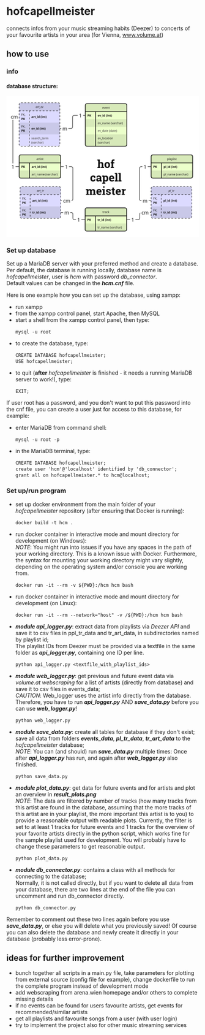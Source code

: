 # hofcapellmeister
connects infos from your music streaming habits (Deezer) to concerts of your favourite artists in your area (for Vienna, www.volume.at)

## how to use
### info
#### database structure:
![relational model in the third normal form for the database joining data from both sources](./hcm_relational_model.jpg)

### Set up database
Set up a MariaDB server with your preferred method and create a database.\
Per default, the database is running locally, database name is *hofcapellmeister*, user is *hcm* with password *db_connector*.\
Default values can be changed in the ***hcm.cnf*** file.

Here is one example how you can set up the database, using xampp:
- run xampp
- from the xampp control panel, start Apache, then MySQL
- start a shell from the xampp control panel, then type:
  ```console
  mysql -u root
  ```
- to create the database, type:
  ```mysql
  CREATE DATABASE hofcapellmeister;
  USE hofcapellmeister;
  ```
- to quit (**after** *hofcapellmeister* is finished - it needs a running MariaDB server to work!), type:
  ```mysql
  EXIT;
  ```
If user root has a password, and you don't want to put this password into the cnf file, you can create a user just for access to this database, for example:
- enter MariaDB from command shell:
  ```console
  mysql -u root -p
  ```
- in the MariaDB terminal, type:
  ```mysql
  CREATE DATABASE hofcapellmeister;
  create user 'hcm'@'localhost' identified by 'db_connector';
  grant all on hofcapellmeister.* to hcm@localhost;
  ```
### Set up/run program
- set up docker environment from the main folder of your *hofcapellmeister* repository (after ensuring that Docker is running):
  ```console
  docker build -t hcm .
  ```
- run docker container in interactive mode and mount directory for development (on Windows):\
*NOTE*: You might run into issues if you have any spaces in the path of your working directory. This is a known issue with Docker. Furthermore, the syntax for mounting your working directory might vary slightly, depending on the operating system and/or console you are working from.
  ```console
  docker run -it --rm -v ${PWD}:/hcm hcm bash
  ```
- run docker container in interactive mode and mount directory for development (on Linux):
  ```console
  docker run -it --rm --network="host" -v /${PWD}:/hcm hcm bash

  ```
- ***module api_logger.py***: extract data from playlists via *Deezer API* and save it to csv files in ppl_tr_data and tr_art_data, in subdirectories named by playlist id;\
The playlist IDs from Deezer must be provided via a textfile in the same folder as ***api_logger.py***, containing one ID per line.
  ```console
  python api_logger.py <textfile_with_playlist_ids>
  ```
- ***module web_logger.py***: get previous and future event data via *volume.at webscraping* for a list of artists (directly from database) and save it to csv files in events_data;\
*CAUTION*: Web_logger uses the artist info directly from the database. Therefore, you have to run ***api_logger.py*** AND ***save_data.py*** before you can use ***web_logger.py***!
  ```console
  python web_logger.py
  ```
- ***module save_data.py***: create all tables for database if they don't exist;\
save all data from folders ***events_data***, ***pl_tr_data***, ***tr_art_data*** to the *hofcapellmeister* database;\
*NOTE*: You can (and should) run ***save_data.py*** multiple times: Once after ***api_logger.py*** has run, and again after ***web_logger.py*** also finished.
  ```console
  python save_data.py
  ```
- ***module plot_data.py***: get data for future events and for artists and plot an overview in ***result_plots.png***\
*NOTE*: The data are filtered by number of tracks (how many tracks from this artist are found in the database, assuming that the more tracks of this artist are in your playlist, the more important this artist is to you) to provide a reasonable output with readable plots.
Currently, the filter is set to at least 1 tracks for future events and 1 tracks for the overview of your favorite artists directly in the python script, which works fine for the sample playlist used for development. You will probably have to change these parameters to get reasonable output.
  ```console
  python plot_data.py
  ```
- ***module db_connector.py***: contains a class with all methods for connecting to the database;\
Normally, it is not called directly, but if you want to delete all data from your database, there are two lines at the end of the file you can uncomment and run db_connector directly.
  ```console
  python db_connector.py
  ```
Remember to comment out these two lines again before you use ***save_data.py***, or else you will delete what you previously saved! Of course you can also delete the database and newly create it directly in your database (probably less error-prone).

## ideas for further improvement
- bunch together all scripts in a main.py file, take parameters for plotting from external source (config file for example), change dockerfile to run the complete program instead of development mode
- add webscraping from arena.wien homepage and/or others to complete missing details
- if no events can be found for users favourite artists, get events for recommended/similar artists
- get all playlists and favourite songs from a user (with user login)
- try to implement the project also for other music streaming services 
